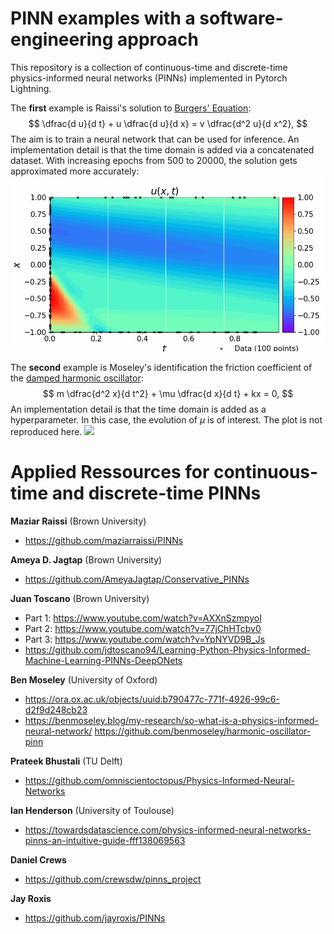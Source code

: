 # PINN examples with a software-engineering approach

This repository is a collection of continuous-time and discrete-time physics-informed neural networks (PINNs) implemented in Pytorch Lightning.


The **first** example is Raissi's solution to [Burgers' Equation](https://en.wikipedia.org/wiki/Burgers%27_equation):
$$
\dfrac{d u}{d t} + u \dfrac{d u}{d x} = v \dfrac{d^2 u}{d x^2},
$$
The aim is to train a neural network that can be used for inference. An implementation detail is that the time domain is added via a concatenated dataset. With increasing epochs from 500 to 20000, the solution gets approximated more accurately:
![](https://github.com/JanAlexanderZak/pinn_examples/blob/main/src/continuous_time/raissi_burgers/raissi_burgers.gif)

The **second** example is Moseley's identification the friction coefficient of the [damped harmonic oscillator](https://en.wikipedia.org/wiki/Harmonic_oscillator):
$$
m \dfrac{d^2 x}{d t^2} + \mu \dfrac{d x}{d t} + kx = 0,
$$
An implementation detail is that the time domain is added as a hyperparameter. In this case, the evolution of $\mu$ is of interest. The plot is not reproduced here.
![]([files/Users/jzhang/Desktop/Isolated.png](https://github.com/JanAlexanderZak/pinn_examples/blob/main/src/continuous_time/moseley_oscillator/mu_plot.png))


# Applied Ressources for continuous-time and discrete-time PINNs

**Maziar Raissi** (Brown University)  
- https://github.com/maziarraissi/PINNs  

**Ameya D. Jagtap** (Brown University)  
- https://github.com/AmeyaJagtap/Conservative_PINNs  

**Juan Toscano** (Brown University)  
- Part 1: https://www.youtube.com/watch?v=AXXnSzmpyoI
- Part 2: https://www.youtube.com/watch?v=77jChHTcbv0
- Part 3: https://www.youtube.com/watch?v=YpNYVD9B_Js
- https://github.com/jdtoscano94/Learning-Python-Physics-Informed-Machine-Learning-PINNs-DeepONets  

**Ben Moseley** (University of Oxford)  
- https://ora.ox.ac.uk/objects/uuid:b790477c-771f-4926-99c6-d2f9d248cb23
- https://benmoseley.blog/my-research/so-what-is-a-physics-informed-neural-network/
https://github.com/benmoseley/harmonic-oscillator-pinn

**Prateek Bhustali** (TU Delft)  
- https://github.com/omniscientoctopus/Physics-Informed-Neural-Networks

**Ian Henderson** (University of Toulouse)  
- https://towardsdatascience.com/physics-informed-neural-networks-pinns-an-intuitive-guide-fff138069563

**Daniel Crews**  
- https://github.com/crewsdw/pinns_project

**Jay Roxis**  
- https://github.com/jayroxis/PINNs
